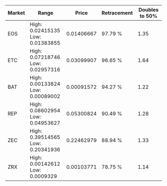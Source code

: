 | Market | Range | Price| Retracement | Doubles to 50% |
| --- | --- | --- | --- | --- |
| EOS | High: 0.02415135<br />Low: 0.01383855 | 0.01406667 | 97.79 % | 1.35 |
| ETC | High: 0.07218746<br />Low: 0.02957316 | 0.03099907 | 96.65 % | 1.64 |
| BAT | High: 0.00133824<br />Low: 0.00089002 | 0.00091572 | 94.27 % | 1.22 |
| REP | High: 0.08602954<br />Low: 0.04953627 | 0.05300824 | 90.49 % | 1.28 |
| ZEC | High: 0.39514565<br />Low: 0.20341936 | 0.22462979 | 88.94 % | 1.33 |
| ZRX | High: 0.00142612<br />Low: 0.0009329 | 0.00103771 | 78.75 % | 1.14 |
